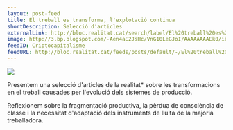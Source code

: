 ```yaml
---
layout: post-feed
title: El treball es transforma, l'explotació continua
shortDescription: Selecció d'articles
externalLink: http://bloc.realitat.cat/search/label/El%20treball%20es%20transforma
image: http://3.bp.blogspot.com/-Aen4aE2JsHc/VnG10LeGJoI/AAAAAAAAEk0/ibDyejVqy_4/s1600/mateixaexplotacio-web.jpg
feedID: Criptocapitalisme
feedURL: http://bloc.realitat.cat/feeds/posts/default/-/El%20treball%20es%20transforma
---
```


<a href="http://bloc.realitat.cat/search/label/El%20treball%20es%20transforma"><img class="button-profile" src="https://4.bp.blogspot.com/-x3v9xz2Tdjg/WHbRa_lFWLI/AAAAAAAAFXI/TY47HYb5am02DCaPL5vqXsmbzaWUqIJ7gCLcB/s800/camarada-robot.jpg"></a>
<p class="lead">Presentem una selecció d'articles de la realitat* sobre les transformacions en el treball causades per l'evolució dels sistemes de producció.</p>
<p class="laed">Reflexionem sobre la fragmentació productiva, la pèrdua de consciència de classe i la necessitat d'adaptació dels instruments de lluita de la majoria treballadora. </p>
